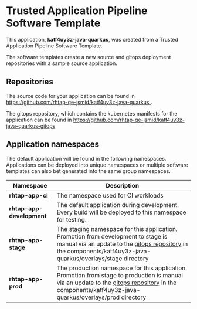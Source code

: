 # Trusted Application Pipeline Software Template

This application, **katf4uy3z-java-quarkus**, was created from a Trusted Application Pipeline Software Template.

The software templates create a new source and gitops deployment repositories with a sample source application. 

## Repositories

The source code for your application can be found in [https://github.com/rhtap-qe-jsmid/katf4uy3z-java-quarkus ](https://github.com/rhtap-qe-jsmid/katf4uy3z-java-quarkus ).
 
The gitops repository, which contains the kubernetes manifests for the application can be found in 
[https://github.com/rhtap-qe-jsmid/katf4uy3z-java-quarkus-gitops ](https://github.com/rhtap-qe-jsmid/katf4uy3z-java-quarkus-gitops ) 

## Application namespaces 

The default application will be found in the following namespaces. Applications can be deployed into unique namespaces or multiple software templates can also bet generated into the same group namespaces.  

|  Namespace   |  Description   |  
| -------- | -------- |
| **rhtap-app-ci** | The namespace used for CI workloads |
| **rhtap-app-development** | The default application during development. Every build will be deployed to this namespace for testing. |
| **rhtap-app-stage** | The staging namespace for this application. Promotion from development to stage is manual via an update to the [gitops repository](https://github.com/rhtap-qe-jsmid/katf4uy3z-java-quarkus-gitops ) in the components/katf4uy3z-java-quarkus/overlays/stage directory |
| **rhtap-app-prod** | The production namespace for this application. Promotion from stage to production is manual via an update to the [gitops repository](https://github.com/rhtap-qe-jsmid/katf4uy3z-java-quarkus-gitops ) in the components/katf4uy3z-java-quarkus/overlays/prod directory |